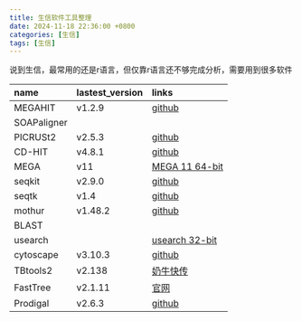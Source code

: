 ```yaml
---
title: 生信软件工具整理
date: 2024-11-18 22:36:00 +0800
categories: [生信]
tags: [生信]
---
```


说到生信，最常用的还是r语言，但仅靠r语言还不够完成分析，需要用到很多软件


|name          |lastest_version  | links    |
|:-------------|:----------------|:---------|
|MEGAHIT |v1.2.9| [github](https://github.com/voutcn/megahit/releases/tag/v1.2.9)|
|SOAPaligner|
|PICRUSt2| v2.5.3 | [github](https://github.com/picrust/picrust2/releases/tag/v2.5.3)|
|CD-HIT|v4.8.1| [github](https://github.com/weizhongli/cdhit/releases/tag/V4.8.1)|
|MEGA |v11 | [MEGA 11 64-bit](https://www.megasoftware.net/)|
|seqkit| v2.9.0| [github](https://github.com/shenwei356/seqkit/releases/tag/v2.9.0)|
|seqtk| v1.4|[github](https://github.com/lh3/seqtk/releases/tag/v1.4)|
|mothur| v1.48.2| [github](https://github.com/mothur/mothur/releases/tag/v1.48.2)|
|BLAST|
|usearch | |[usearch 32-bit](https://www.drive5.com/usearch/download.html)|
|cytoscape  |v3.10.3 |[github](https://github.com/cytoscape/cytoscape/releases/tag/3.10.3)|
|TBtools2 | v2.138| [奶牛快传](https://tbtools.cowtransfer.com/s/0a9cbf41b47b4a) |
|FastTree | v2.1.11| [官网](https://morgannprice.github.io/fasttree/#Install)|
|Prodigal| v2.6.3|[github](https://github.com/hyattpd/Prodigal/releases/tag/v2.6.3)|
